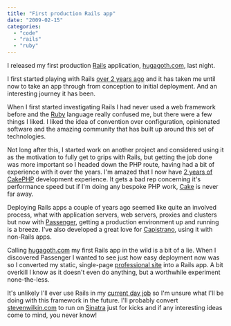 ```yaml
---
title: "First production Rails app"
date: "2009-02-15"
categories: 
  - "code"
  - "rails"
  - "ruby"
---
```


I released my first production [Rails](http://rubyonrails.org/) application, [hugagoth.com](http://hugagoth.com/), last night.

I first started playing with Rails [over 2 years ago](/2006/10/18/ruby-on-rails/) and it has taken me until now to take an app through from conception to initial deployment. And an interesting journey it has been.

When I first started investigating Rails I had never used a web framework before and the [Ruby](http://www.ruby-lang.org/) language really confused me, but there were a few things I liked. I liked the idea of convention over configuration, opinionated software and the amazing community that has built up around this set of technologies.

Not long after this, I started work on another project and considered using it as the motivation to fully get to grips with Rails, but getting the job done was more important so I headed down the PHP route, having had a bit of experience with it over the years. I'm amazed that I now have [2 years of CakePHP](/2007/02/07/cakephp/) development experience. It gets a bad rep concerning it's performance speed but if I'm doing any bespoke PHP work, [Cake](http://cakephp.org/) is never far away.

Deploying Rails apps a couple of years ago seemed like quite an involved process, what with application servers, web servers, proxies and clusters but now with [Passenger](http://www.modrails.com/), getting a production environment up and running is a breeze. I've also developed a great love for [Capistrano](http://capify.org/), using it with non-Rails apps.

Calling [hugagoth.com](http://hugagoth.com/) my first Rails app in the wild is a bit of a lie. When I discovered Passenger I wanted to see just how easy deployment now was so I converted my static, single-page [professional site](http://stevenwilkin.com) into a Rails app. A bit overkill I know as it doesn't even do anything, but a worthwhile experiment none-the-less.

It's unlikely I'll ever use Rails in my [current day job](/2008/06/04/a-developer-again-i-am/) so I'm unsure what I'll be doing with this framework in the future. I'll probably convert [stevenwilkin.com](http://stevenwilkin.com) to run on [Sinatra](http://www.sinatrarb.com/) just for kicks and if any interesting ideas come to mind, you never know!
